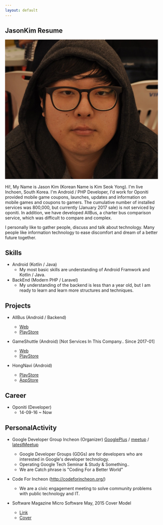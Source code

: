 ```yaml
---
layout: default
---
```


## JasonKim Resume

<img class="profile-picture" src="me.jpg">

Hi!, My Name is Jason Kim (Korean Name is Kim Seok Yong).
I'm Iive Inchoen, South Korea.
I'm Android / PHP Developer, I'd work for Oponiti provided mobile game coupons, launches, updates and information on mobile games and coupons to gamers. The cumulative number of installed services was 800,000, but currently (January 2017 sale) is not serviced by oponiti.
In addition, we have developed AllBus, a charter bus comparison service, which was difficult to compare and complex.

I personally like to gather people, discuss and talk about technology. Many people like information technology to ease discomfort and dream of a better future together.

## Skills
- Android (Kotlin / Java)
  - My most basic skills are understanding of Android Framwork and Kotlin / Java.
- BackEnd (Modern PHP / Laravel)
  - My understanding of the backend is less than a year old, but I am ready to learn and learn more structures and techniques.

## Projects
- AllBus (Android / Backend)
   - [Web](http://allbus.kr)
   - [PlayStore](https://play.google.com/store/apps/details?id=com.allbus)

- GameShuttle (Android) [Not Services In This Company.. Since 2017-01]
   - [Web](http://gameshuttle.kr)
   - [PlayStore](https://play.google.com/store/apps/details?id=com.oponiti.gameshuttle)

- HongNavi (Android)
   - [PlayStore](https://play.google.com/store/apps/details?id=hongnavi.oponiti.com)
   - [AppStore](https://www.google.co.kr/url?sa=t&rct=j&q=&esrc=s&source=web&cd=2&ved=0ahUKEwiOwK2Ti7bVAhUMgLwKHeXeBNwQFgguMAE&url=https%3A%2F%2Fitunes.apple.com%2Fus%2Fapp%2Fhongnavi-easy-offline-map-for-hostels-in-seoul%2Fid1033076367%3Fmt%3D8&usg=AFQjCNG9Mxy7MXt6FFZx0-t31p1hYY9E3Q)

## Career
- Oponiti (Developer)
   - 14-09-16 ~ Now

## PersonalActivity
- Google Developer Group Incheon (Organizer) [GooglePlus](https://plus.google.com/communities/104783014618153871181) / 
[meetup](https://www.meetup.com/GDG-Incheon/) / 
[latestMeetup](https://sites.google.com/view/io-extended-incheon-17)
   - Google Developer Groups (GDGs) are for developers who are interested in Google's developer technology.
   - Operating Google Tech Seminar & Study & Something..
   - We are Catch phrase is "Coding For a Better World"

- Code For Incheon (http://codeforincheon.org/)
   - We are a civic engagement meeting to solve community problems with public technology and IT.

- Software Magazine Micro Software May, 2015 Cover Model
  - [Link](http://www.imaso.co.kr/?p=6171)
  - [Cover](http://book.daum.net/detail/book.do?bookid=DGT00026866116YE)
